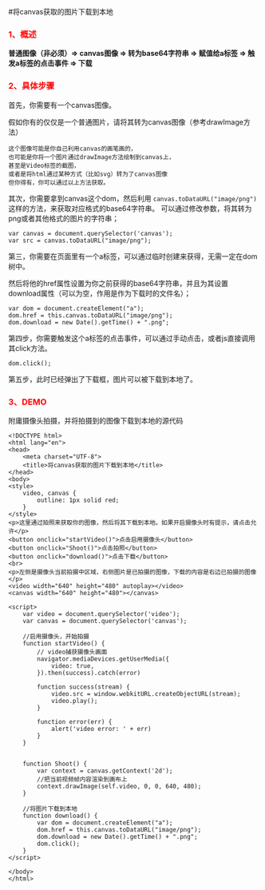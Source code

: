 ﻿#将canvas获取的图片下载到本地

<h3 style='color:red'>1、概述</h3>

**普通图像（非必须）=> canvas图像 => 转为base64字符串 => 赋值给a标签 => 触发a标签的点击事件 => 下载**


<h3 style='color:red'>2、具体步骤</h3>


首先，你需要有一个canvas图像。

假如你有的仅仅是一个普通图片，请将其转为canvas图像（参考drawImage方法）

    这个图像可能是你自己利用canvas的画笔画的，
    也可能是你将一个图片通过drawImage方法绘制到canvas上，
    甚至是Video标签的截图，
    或者是将html通过某种方式（比如svg）转为了canvas图像
    但你得有，你可以通过以上方法获取。
    
其次，你需要拿到canvas这个dom，然后利用 ``canvas.toDataURL("image/png")`` 这样的方法，来获取对应格式的base64字符串。
可以通过修改参数，将其转为png或者其他格式的图片的字符串；

```
var canvas = document.querySelector('canvas');
var src = canvas.toDataURL("image/png");
```

第三，你需要在页面里有一个a标签，可以通过临时创建来获得，无需一定在dom树中。

然后将他的href属性设置为你之前获得的base64字符串，并且为其设置download属性（可以为空，作用是作为下载时的文件名）；

```
var dom = document.createElement("a");
dom.href = this.canvas.toDataURL("image/png");
dom.download = new Date().getTime() + ".png";
```

第四步，你需要触发这个a标签的点击事件，可以通过手动点击，或者js直接调用其click方法。

```
dom.click();
```

第五步，此时已经弹出了下载框，图片可以被下载到本地了。

<h3 style='color:red'>3、DEMO</h3>
附庸摄像头拍摄，并将拍摄到的图像下载到本地的源代码

```
<!DOCTYPE html>
<html lang="en">
<head>
    <meta charset="UTF-8">
    <title>将canvas获取的图片下载到本地</title>
</head>
<body>
<style>
    video, canvas {
        outline: 1px solid red;
    }
</style>
<p>这里通过拍照来获取你的图像，然后将其下载到本地。如果开启摄像头时有提示，请点击允许</p>
<button onclick="startVideo()">点击启用摄像头</button>
<button onclick="Shoot()">点击拍照</button>
<button onclick="download()">点击下载</button>
<br>
<p>左侧是摄像头当前拍摄中区域，右侧图片是已拍摄的图像，下载的内容是右边已拍摄的图像</p>
<video width="640" height="480" autoplay></video>
<canvas width="640" height="480"></canvas>

<script>
    var video = document.querySelector('video');
    var canvas = document.querySelector('canvas');

    //启用摄像头，开始拍摄
    function startVideo() {
        // video捕获摄像头画面
        navigator.mediaDevices.getUserMedia({
            video: true,
        }).then(success).catch(error)

        function success(stream) {
            video.src = window.webkitURL.createObjectURL(stream);
            video.play();
        }

        function error(err) {
            alert('video error: ' + err)
        }
    }


    function Shoot() {
        var context = canvas.getContext('2d');
        //把当前视频帧内容渲染到画布上
        context.drawImage(self.video, 0, 0, 640, 480);
    }

    //将图片下载到本地
    function download() {
        var dom = document.createElement("a");
        dom.href = this.canvas.toDataURL("image/png");
        dom.download = new Date().getTime() + ".png";
        dom.click();
    }
</script>

</body>
</html>
```